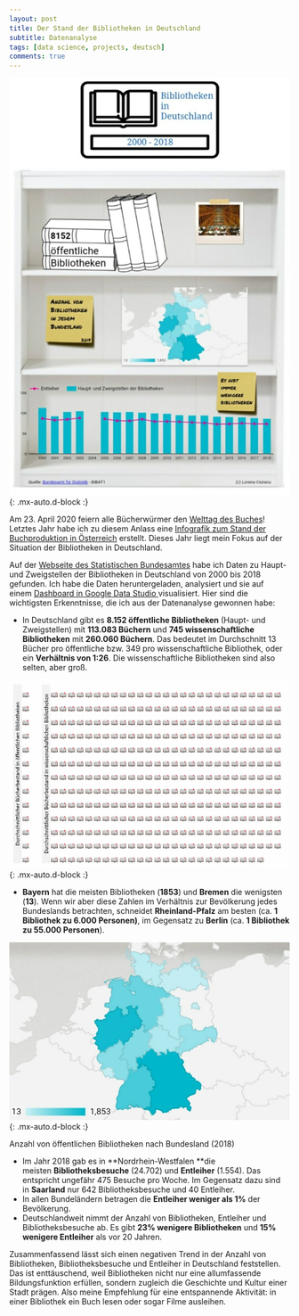 ```yaml
---
layout: post
title: Der Stand der Bibliotheken in Deutschland
subtitle: Datenanalyse
tags: [data science, projects, deutsch]
comments: true
---
```


![cover](../assets/img/weltbuchtag.jpg){: .mx-auto.d-block :}

Am 23. April 2020 feiern alle Bücherwürmer den [Welttag des Buches](https://www.welttag-des-buches.de/)! Letztes Jahr habe ich zu diesem Anlass eine [Infografik zum Stand der Buchproduktion in Österreich](https://lorenaciutacu.com/2019/04/23/weltbuchtag-2019-oesterreich/) erstellt. Dieses Jahr liegt mein Fokus auf der Situation der Bibliotheken in Deutschland.

Auf der [Webseite des Statistischen Bundesamtes](https://www-genesis.destatis.de/genesis/online?levelindex=3&levelid=1587381269102&downloadname=&operation=ergebnistabelleDiagramm&option=diagramm&diagrammTyp=0&zeichnePunkte=false#abreadcrumb) habe ich Daten zu Haupt- und Zweigstellen der Bibliotheken in Deutschland von 2000 bis 2018 gefunden. Ich habe die Daten heruntergeladen, analysiert und sie auf einem [Dashboard in Google Data Studio ](https://datastudio.google.com/s/hjMWSwuxXN0)visualisiert. Hier sind die wichtigsten Erkenntnisse, die ich aus der Datenanalyse gewonnen habe:

-   In Deutschland gibt es **8.152 öffentliche Bibliotheken** (Haupt- und Zweigstellen) mit **113.083 Büchern** und **745 wissenschaftliche Bibliotheken** mit **260.060 Büchern**. Das bedeutet im Durchschnitt 13 Bücher pro öffentliche bzw. 349 pro wissenschaftliche Bibliothek, oder ein **Verhältnis von 1:26**. Die wissenschaftliche Bibliotheken sind also selten, aber groß.

![cover](../assets/img/weltbuchtag2.jpg){: .mx-auto.d-block :}

-   **Bayern** hat die meisten Bibliotheken (**1853**) und **Bremen** die wenigsten (**13**). Wenn wir aber diese Zahlen im Verhältnis zur Bevölkerung jedes Bundeslands betrachten, schneidet **Rheinland-Pfalz** am besten (ca. **1 Bibliothek zu 6.000 Personen)**, im Gegensatz zu **Berlin** (ca. **1 Bibliothek zu 55.000 Personen**).

![cover](../assets/img/weltbuchtag3.jpg){: .mx-auto.d-block :}

Anzahl von öffentlichen Bibliotheken nach Bundesland (2018)

-   Im Jahr 2018 gab es in **Nordrhein-Westfalen **die meisten **Bibliotheksbesuche** (24.702) und **Entleiher** (1.554). Das entspricht ungefähr 475 Besuche pro Woche. Im Gegensatz dazu sind in **Saarland** nur 642 Bibliotheksbesuche und 40 Entleiher.
-   In allen Bundeländern betragen die **Entleiher weniger als 1%** der Bevölkerung.
-   Deutschlandweit nimmt der Anzahl von Bibliotheken, Entleiher und Bibliotheksbesuche ab. Es gibt **23% wenigere Bibliotheken** und **15% wenigere Entleiher** als vor 20 Jahren.

Zusammenfassend lässt sich einen negativen Trend in der Anzahl von Bibliotheken, Bibliotheksbesuche und Entleiher in Deutschland feststellen. Das ist enttäuschend, weil Bibliotheken nicht nur eine allumfassende Bildungsfunktion erfüllen, sondern zugleich die Geschichte und Kultur einer Stadt prägen. Also meine Empfehlung für eine entspannende Aktivität: in einer Bibliothek ein Buch lesen oder sogar Filme ausleihen.